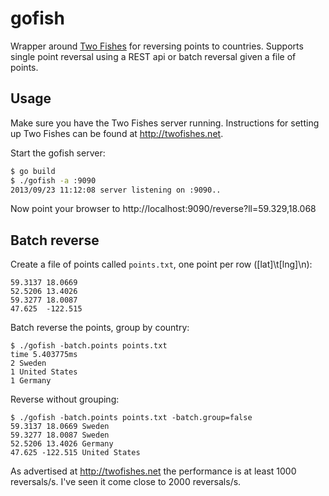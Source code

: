 # gofish

Wrapper around [Two Fishes](http://twofishes.net/) for reversing points to countries. Supports single point reversal using a REST api or batch reversal given a file of points.

## Usage

Make sure you have the Two Fishes server running. Instructions for setting up Two Fishes can be found at http://twofishes.net.

Start the gofish server: 

```bash
$ go build
$ ./gofish -a :9090 
2013/09/23 11:12:08 server listening on :9090..
```

Now point your browser to http://localhost:9090/reverse?ll=59.329,18.068

## Batch reverse

Create a file of points called `points.txt`, one point per row ([lat]\t[lng]\n):

```
59.3137	18.0669
52.5206	13.4026
59.3277	18.0087
47.625	-122.515
```

Batch reverse the points, group by country:

```
$ ./gofish -batch.points points.txt
time 5.403775ms
2 Sweden
1 United States
1 Germany
```

Reverse without grouping:

```
$ ./gofish -batch.points points.txt -batch.group=false
59.3137 18.0669 Sweden
59.3277 18.0087 Sweden
52.5206 13.4026 Germany
47.625 -122.515 United States
```

As advertised at http://twofishes.net the performance is at least 1000 reversals/s. I've seen it come close to 2000 reversals/s.
